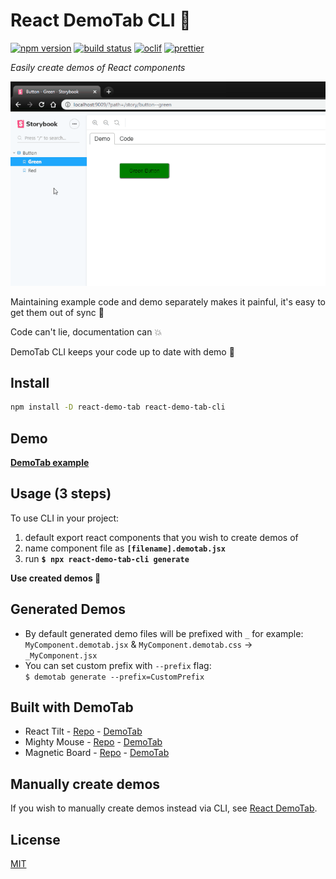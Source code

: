 # React DemoTab CLI 📑

[![npm version][npm-badge]][npm-url]
[![build status][build-badge]][build-url]
[![oclif][oclif-badge]][oclif-url]
[![prettier][prettier-badge]][prettier-url]

_Easily create demos of React components_

![](demo.gif)

Maintaining example code and demo separately makes it painful, it's easy to get them out of sync 🙅

Code can't lie, documentation can 💥

DemoTab CLI keeps your code up to date with demo 💪

## Install

```bash
npm install -D react-demo-tab react-demo-tab-cli
```

## Demo

**[DemoTab example](https://mkosir.github.io/react-demo-tab-cli)**

## Usage (3 steps)

To use CLI in your project:

1. default export react components that you wish to create demos of
1. name component file as **`[filename].demotab.jsx`**
1. run **`$ npx react-demo-tab-cli generate`**

**Use created demos 🎉**

## Generated Demos

- By default generated demo files will be prefixed with `_` for example:  
  `MyComponent.demotab.jsx` & `MyComponent.demotab.css` -> `_MyComponent.jsx`
- You can set custom prefix with `--prefix` flag:  
  `$ demotab generate --prefix=CustomPrefix`

## Built with DemoTab

- React Tilt - [Repo](https://github.com/mkosir/react-parallax-tilt) - [DemoTab](https://mkosir.github.io/react-parallax-tilt)
- Mighty Mouse - [Repo](https://github.com/mkosir/react-hook-mighty-mouse) - [DemoTab](https://mkosir.github.io/react-hook-mighty-mouse)
- Magnetic Board - [Repo](https://github.com/mkosir/react-magnetic-board) - [DemoTab](https://mkosir.github.io/react-magnetic-board)

## Manually create demos

If you wish to manually create demos instead via CLI, see [React DemoTab](https://github.com/mkosir/react-demo-tab).

## License

[MIT](LICENSE)

[npm-badge]: https://img.shields.io/npm/v/react-demo-tab-cli.svg
[npm-url]: https://www.npmjs.com/package/react-demo-tab-cli
[build-badge]: https://travis-ci.com/mkosir/react-demo-tab-cli.svg
[build-url]: https://travis-ci.com/mkosir/react-demo-tab-cli
[oclif-badge]: https://img.shields.io/badge/cli-oclif-brightgreen.svg
[oclif-url]: https://oclif.io
[prettier-badge]: https://img.shields.io/badge/code_style-prettier-ff69b4.svg
[prettier-url]: https://github.com/prettier/prettier

